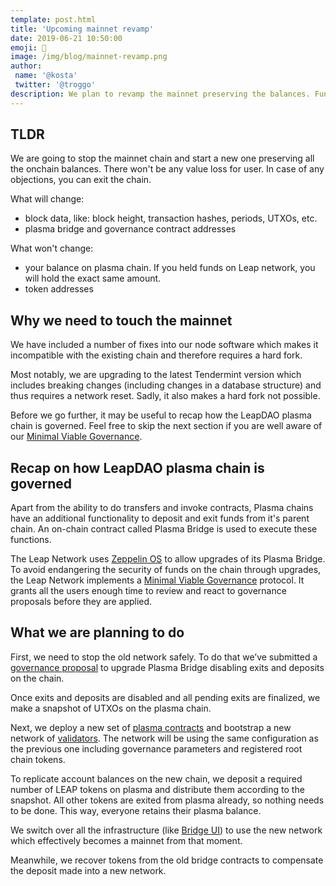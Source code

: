 ```yaml
---
template: post.html
title: 'Upcoming mainnet revamp'
date: 2019-06-21 10:50:00
emoji: 🛄
image: /img/blog/mainnet-revamp.png
author:
 name: '@kosta'
 twitter: '@troggo'
description: We plan to revamp the mainnet preserving the balances. Funds are SAFU.
---
```


## TLDR

We are going to stop the mainnet chain and start a new one preserving all the onchain balances. There won't be any value loss for user. In case of any objections, you can exit the chain.

What will change:

- block data, like: block height, transaction hashes, periods, UTXOs, etc.
- plasma bridge and governance contract addresses

What won't change:

- your balance on plasma chain. If you held funds on Leap network, you will hold the exact same amount.
- token addresses

## Why we need to touch the mainnet

We have included a number of fixes into our node software which makes it incompatible with the existing chain and therefore requires a hard fork.

Most notably, we are upgrading to the latest Tendermint version which includes breaking changes (including changes in a database structure) and thus requires a network reset. Sadly, it also makes a hard fork not possible.


Before we go further, it may be useful to recap how the LeapDAO plasma chain is governed. Feel free to skip the next section if you are well aware of our [Minimal Viable Governance](https://leapdao.org/blog/Minimal-Viable-Governance/).


## Recap on how LeapDAO plasma chain is governed

Apart from the ability to do transfers and invoke contracts, Plasma chains have an additional functionality to deposit and exit funds from it's parent chain. An on-chain contract called Plasma Bridge is used to execute these functions. 

The Leap Network uses [Zeppelin OS](https://zeppelinos.org/) to allow upgrades of its Plasma Bridge. To avoid endangering the security of funds on the chain through upgrades, the Leap Network implements a [Minimal Viable Governance](https://leapdao.org/blog/Minimal-Viable-Governance/) protocol. It grants all the users enough time to review and react to governance proposals before they are applied.

## What we are planning to do

First, we need to stop the old network safely. To do that we’ve submitted a [governance proposal](https://leapdao.org/blog/Minimal-Viable-Governance/) to upgrade Plasma Bridge disabling exits and deposits on the chain. 

Once exits and deposits are disabled and all pending exits are finalized, we make a snapshot of UTXOs on the plasma chain.

Next, we deploy a new set of [plasma contracts](https://github.com/leapdao/leap-contracts) and bootstrap a new network of [validators](https://github.com/leapdao/leap-node). The network will be using the same configuration as the previous one including governance parameters and registered root chain tokens.

To replicate account balances on the new chain, we deposit a required number of LEAP tokens on plasma and distribute them according to the snapshot. All other tokens are exited from plasma already, so nothing needs to be done. This way, everyone retains their plasma balance.

We switch over all the infrastructure (like [Bridge UI](https://mainnet.leapdao.org)) to use the new network which effectively becomes a mainnet from that moment.

Meanwhile, we recover tokens from the old bridge contracts to compensate the deposit made into a new network.
